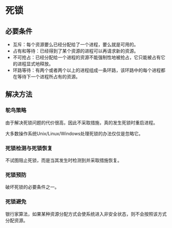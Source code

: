 # 死锁

## 必要条件

- 互斥：每个资源要么已经分配给了一个进程，要么就是可用的。
- 占有和等待：已经得到了某个资源的进程可以再请求新的资源。
- 不可抢占：已经分配给一个进程的资源不能强制性地被抢占，它只能被占有它的进程显式地释放。
- 环路等待：有两个或者两个以上的进程组成一条环路，该环路中的每个进程都在等待下一个进程所占有的资源。



## 解决方法

### 鸵鸟策略

由于解决死锁问题的代价很高，因此不采取措施，真的发生死锁时重启进程。

大多数操作系统Unix/Linux/Windows处理死锁的办法仅仅是忽略它。

### 死锁检测与死锁恢复

不试图阻止死锁，而是当其发生时检测到并采取措施恢复。

### 死锁预防

破坏死锁的必要条件之一。

### 死锁避免

银行家算法，如果某种资源分配方式会使系统进入非安全状态，则不会按照该方式分配资源。